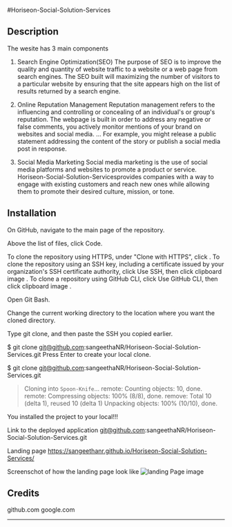 #Horiseon-Social-Solution-Services
## Description
The wesite has 3 main components

1. Search Engine Optimization(SEO)
   The purpose of SEO is to improve the quality and quantity of website traffic to a website or a web page from search engines.
   The SEO built will maximizing the number of visitors to a particular website by ensuring that the site appears high on the list of results returned by a search engine.

 2. Online Reputation Management 
   Reputation management refers to the influencing and controlling or concealing of an individual's or group's reputation.
   The webpage is built in order to address any negative or false comments, you actively monitor mentions of your brand on websites and social media. ... For example, you might release a public statement addressing the content of the story or publish a social media post in response.

3. Social Media Marketing
   Social media marketing is the use of social media platforms and websites to promote a product or service.
   Horiseon-Social-Solution-Servicesprovides companies with a way to engage with existing customers and reach new ones while allowing them to promote their desired culture, mission, or tone.

## Installation
On GitHub, navigate to the main page of the repository.

Above the list of files, click  Code.

To clone the repository using HTTPS, under "Clone with HTTPS", click . To clone the repository using an SSH key, including a certificate issued by your organization's SSH certificate authority, click Use SSH, then click clipboard image . To clone a repository using GitHub CLI, click Use GitHub CLI, then click clipboard image .

Open Git Bash.

Change the current working directory to the location where you want the cloned directory.

Type git clone, and then paste the SSH  you copied earlier.

$ git clone git@github.com:sangeethaNR/Horiseon-Social-Solution-Services.git
Press Enter to create your local clone.

$ git clone git@github.com:sangeethaNR/Horiseon-Social-Solution-Services.git
> Cloning into `Spoon-Knife`...
> remote: Counting objects: 10, done.
> remote: Compressing objects: 100% (8/8), done.
> remove: Total 10 (delta 1), reused 10 (delta 1)
> Unpacking objects: 100% (10/10), done.

 You installed the project to your local!!!

 Link to the deployed application git@github.com:sangeethaNR/Horiseon-Social-Solution-Services.git


Landing page https://sangeethanr.github.io/Horiseon-Social-Solution-Services/

 Screenschot of how the landing page look like
![landing Page image](assets/images/landingPage.png)

 
## Credits
github.com
google.com


---
